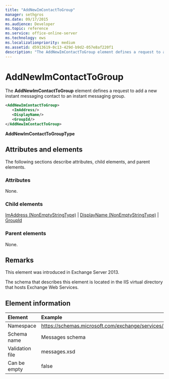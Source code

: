 ```yaml
---
title: "AddNewImContactToGroup"
manager: sethgros
ms.date: 09/17/2015
ms.audience: Developer
ms.topic: reference
ms.service: office-online-server
ms.technology: ews
ms.localizationpriority: medium
ms.assetid: d5913619-0c13-429d-b9d2-057e8af220f1
description: "The AddNewImContactToGroup element defines a request to add a new instant messaging contact to an instant messaging group."
---
```


# AddNewImContactToGroup

The **AddNewImContactToGroup** element defines a request to add a new instant messaging contact to an instant messaging group. 
  
```XML
<AddNewImContactToGroup>
   <ImAddress/>
   <DisplayName/>
   <GroupId/>
</AddNewImContactToGroup>
```

 **AddNewImContactToGroupType**
## Attributes and elements

The following sections describe attributes, child elements, and parent elements.
  
### Attributes

None.
  
### Child elements

[ImAddress (NonEmptyStringType)](imaddress-nonemptystringtype.md) | [DisplayName (NonEmptyStringType)](displayname-nonemptystringtype.md) | [GroupId](groupid.md)
  
### Parent elements

None.
  
## Remarks

This element was introduced in Exchange Server 2013.
  
The schema that describes this element is located in the IIS virtual directory that hosts Exchange Web Services.
  
## Element information

| Element | Example |
|:-----|:-----|
|Namespace  <br/> |https://schemas.microsoft.com/exchange/services/2006/messages  <br/> |
|Schema name  <br/> |Messages schema  <br/> |
|Validation file  <br/> |messages.xsd  <br/> |
|Can be empty  <br/> |false  <br/> |
   

